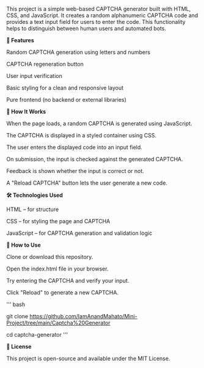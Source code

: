 This project is a simple web-based CAPTCHA generator built with HTML, CSS, and JavaScript. It creates a random alphanumeric CAPTCHA code and provides a text input field for users to enter the code. This functionality helps to distinguish between human users and automated bots.



<b>🧩 Features </b>


Random CAPTCHA generation using letters and numbers


CAPTCHA regeneration button


User input verification


Basic styling for a clean and responsive layout


Pure frontend (no backend or external libraries)




<b>🚀 How It Works</b>


When the page loads, a random CAPTCHA is generated using JavaScript.


The CAPTCHA is displayed in a styled container using CSS.


The user enters the displayed code into an input field.


On submission, the input is checked against the generated CAPTCHA.


Feedback is shown whether the input is correct or not.


A "Reload CAPTCHA" button lets the user generate a new code.




<b>🛠️ Technologies Used</b>


HTML – for structure


CSS – for styling the page and CAPTCHA


JavaScript – for CAPTCHA generation and validation logic





<b>📂 How to Use</b>


Clone or download this repository.


Open the index.html file in your browser.


Try entering the CAPTCHA and verify your input.


Click "Reload" to generate a new CAPTCHA.


''' bash

git clone https://github.com/IamAnandMahato/Mini-Project/tree/main/Captcha%20Generator

cd captcha-generator
'''


<b>📄 License</b>


This project is open-source and available under the MIT License.
